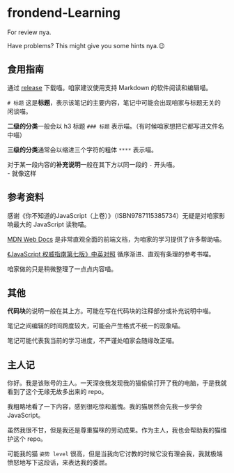# frondend-Learning

For review nya.

Have problems? This might give you some hints nya.😉

 ## 食用指南

通过 [release](https://github.com/jelly-girl/frondend-Learning/releases) 下载喵。咱家建议使用支持 Markdown 的软件阅读和编辑喵。

`# 标题` 这是**标题**，表示该笔记的主要内容，笔记中可能会出现咱家与标题无关的闲谈喵。

**二级的分类**一般会以 h3 标题 `### 标题` 表示喵。（有时候咱家想把它都写进文件名中喵）

**三级的分类**通常会以缩进三个字符的粗体 `****` 表示喵。

对于某一段内容的**补充说明**一般在其下方以同一段的 `-` 开头喵。  
 \- 就像这样
 
 ## 参考资料
 
感谢《你不知道的JavaScript（上卷）》（ISBN9787115385734）无疑是对咱家影响最大的 JavaScript 读物喵。

[MDN Web Docs](https://developer.mozilla.org/zh-CN/docs/Web) 是非常直观全面的前端文档，为咱家的学习提供了许多帮助喵。

[《JavaScript 权威指南第七版》中英对照](https://js.okten.cn/) 循序渐进、直观有条理的参考书喵。

咱家做的只是稍微整理了一点点内容喵。

 ## 其他 

**代码块**的说明一般在其上方。可能在写在代码块的注释部分或补充说明中喵。

笔记之间编辑的时间跨度较大，可能会产生格式不统一的现象喵。

笔记可能代表我当前的学习进度，不严谨处咱家会随缘改正喵。

 ## 主人记
 
你好。我是该账号的主人。一天深夜我发现我的猫偷偷打开了我的电脑，于是我就看到了这个无缘无故多出来的 repo。
 
我粗略地看了一下内容，感到很吃惊和羞愧。我的猫居然会先我一步学会 JavaScript。
 
虽然我很不甘，但是我还是尊重猫咪的劳动成果。作为主人，我也会帮助我的猫维护这个 repo。

可能我的猫 `姿势 level` 很高，但是当我向它讨教的时候它没有理会我，我就极端愤怒地写下这段话，来表达我的委屈。
